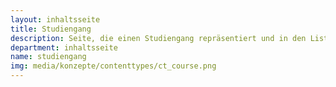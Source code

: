 ```yaml
---
layout: inhaltsseite
title: Studiengang
description: Seite, die einen Studiengang repräsentiert und in den Listen der Studiengänge angezeigt wird.
department: inhaltsseite
name: studiengang
img: media/konzepte/contenttypes/ct_course.png
---
```



